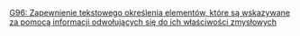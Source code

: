 [G96: Zapewnienie tekstowego określenia elementów, które są wskazywane za pomocą informacji odwołujących się do ich właściwości zmysłowych](https://www.w3.org/WAI/WCAG22/Techniques/general/G96)